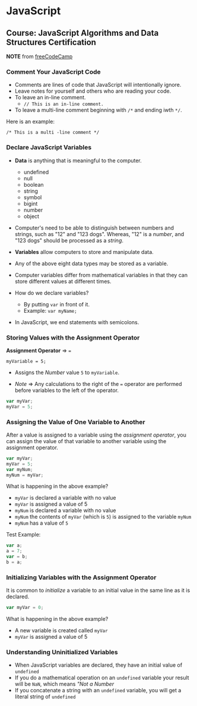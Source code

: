 # JavaScript

## Course:  JavaScript Algorithms and Data Structures Certification

__NOTE__ from [freeCodeCamp](https://www.freecodecamp.org/)

### Comment Your JavaScript Code

* Comments are lines of code that JavaScript will intentionally ignore.
* Leave notes for yourself and others who are reading your code.
* To leave an in-line comment.
  * `// This is an in-line comment.`
* To leave a multi-line comment beginning with `/*` and ending iwth `*/`.

Here is an example:

  `/* This is a multi
  -line comment */`

### Declare JavaScript Variables

* __Data__ is anything that is meaningful to the computer.
    
    * undefined
    * null
    * boolean
    * string
    * symbol
    * bigint
    * number
    * object    
    
* Computer's need to be able to distinguish between numbers and strings, such as "12" and "123 dogs".  Whereas, "12" is a _number_, and "123 dogs" should be processed as a _string_.

* __Variables__ allow computers to store and manipulate data.
* Any of the above eight data types may be stored as a variable.
* Computer variables differ from mathematical variables in that they can store different values at different times.
* How do we declare variables?
    * By putting `var` in front of it.
    * Example: `var myName;`

* In JavaScript, we end statements with semicolons.

### Storing Values with the Assignment Operator

__Assignment Operator__ => `=`

  `myVariable = 5;`

* Assigns the _Number_ value `5` to `myVariable`.

* _Note_ => Any calculations to the right of the `=` operator are performed before variables to the left of the operator.

```js
var myVar;
myVar = 5;
```

### Assigning the Value of One Variable to Another

After a value is assigned to a variable using the _assignment operator_, you can assign the value of that variable to another variable using the assignment operator.

```javascript
var myVar;
myVar = 5;
var myNum;
myNum = myVar;
```

What is happening in the above example?

  * `myVar` is declared a variable with no value
  * `myVar` is assigned a value of 5
  * `myNum` is declared a variable with no value
  * `myNum` the contents of `myVar` (which is `5`) is assigned to the variable `myNum`
  * `myNum` has a value of `5`

Test Example:

```javascript
var a;
a = 7;
var = b;
b = a;
```

### Initializing Variables with the Assignment Operator

It is common to _initialize_ a variable to an initial value in the same line as it is declared.

```javascript
var myVar = 0;
```

What is happening in the above example?

* A new variable is created called `myVar`
* `myVar` is assigned a value of 5

### Understanding Uninitialized Variables

* When JavaScript variables are declared, they have an initial value of `undefined`
* If you do a mathematical operation on an `undefined` variable your result will be `NaN`, which means _"Not a Number_
* If you concatenate a string with an `undefined` variable, you will get a literal string of `undefined`
